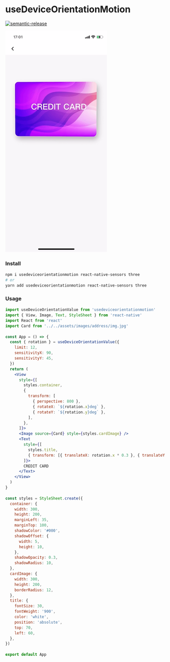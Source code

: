 # useDeviceOrientationMotion

[![semantic-release](https://img.shields.io/badge/%20%20%F0%9F%93%A6%F0%9F%9A%80-semantic--release-e10079.svg)](https://github.com/semantic-release/semantic-release)


![](assets/motion.gif)

### Install
```bash
npm i usedeviceorientationmotion react-native-sensors three
# or
yarn add usedeviceorientationmotion react-native-sensors three
```

### Usage

```jsx
import useDeviceOrientationValue from 'usedeviceorientationmotion'
import { View, Image, Text, StyleSheet } from 'react-native'
import React from 'react'
import Card from '../../assets/images/address/img.jpg'

const App = () => {
  const { rotation } = useDeviceOrientationValue({
    limit: 12,
    sensitivityX: 90,
    sensitivityY: 45,
  })
  return (
    <View
      style={[
        styles.container,
        {
          transform: [
            { perspective: 800 },
            { rotateX: `${rotation.x}deg` },
            { rotateY: `${rotation.y}deg` },
          ],
        },
      ]}>
      <Image source={Card} style={styles.cardImage} />
      <Text
        style={[
          styles.title,
          { transform: [{ translateX: rotation.x * 0.3 }, { translateY: rotation.y * 0.3 }] },
        ]}>
        CREDIT CARD
      </Text>
    </View>
  )
}

const styles = StyleSheet.create({
  container: {
    width: 300,
    height: 200,
    marginLeft: 35,
    marginTop: 100,
    shadowColor: '#000',
    shadowOffset: {
      width: 5,
      height: 10,
    },
    shadowOpacity: 0.3,
    shadowRadius: 10,
  },
  cardImage: {
    width: 300,
    height: 200,
    borderRadius: 12,
  },
  title: {
    fontSize: 30,
    fontWeight: '900',
    color: 'white',
    position: 'absolute',
    top: 70,
    left: 60,
  },
})

export default App

```
